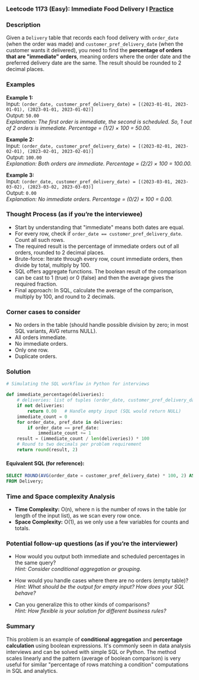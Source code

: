 ### Leetcode 1173 (Easy): Immediate Food Delivery I [Practice](https://leetcode.com/problems/immediate-food-delivery-i)

### Description  
Given a `Delivery` table that records each food delivery with `order_date` (when the order was made) and `customer_pref_delivery_date` (when the customer wants it delivered), you need to find the **percentage of orders that are "immediate" orders**, meaning orders where the order date and the preferred delivery date are the same. The result should be rounded to 2 decimal places.

### Examples  

**Example 1:**  
Input: `(order_date, customer_pref_delivery_date) = [(2023-01-01, 2023-01-01), (2023-01-01, 2023-01-02)]`  
Output: `50.00`  
*Explanation: The first order is immediate, the second is scheduled. So, 1 out of 2 orders is immediate. Percentage = (1/2) × 100 = 50.00.*

**Example 2:**  
Input: `(order_date, customer_pref_delivery_date) = [(2023-02-01, 2023-02-01), (2023-02-01, 2023-02-01)]`  
Output: `100.00`  
*Explanation: Both orders are immediate. Percentage = (2/2) × 100 = 100.00.*

**Example 3:**  
Input: `(order_date, customer_pref_delivery_date) = [(2023-03-01, 2023-03-02), (2023-03-02, 2023-03-03)]`  
Output: `0.00`  
*Explanation: No immediate orders. Percentage = (0/2) × 100 = 0.00.*


### Thought Process (as if you’re the interviewee)  
- Start by understanding that "immediate" means both dates are equal.
- For every row, check if `order_date == customer_pref_delivery_date`. Count all such rows.
- The required result is the percentage of immediate orders out of all orders, rounded to 2 decimal places.
- Brute-force: Iterate through every row, count immediate orders, then divide by total, multiply by 100.
- SQL offers aggregate functions. The boolean result of the comparison can be cast to 1 (true) or 0 (false) and then the average gives the required fraction.
- Final approach: In SQL, calculate the average of the comparison, multiply by 100, and round to 2 decimals.

### Corner cases to consider  
- No orders in the table (should handle possible division by zero; in most SQL variants, AVG returns NULL).
- All orders immediate.
- No immediate orders.
- Only one row.
- Duplicate orders.

### Solution

```python
# Simulating the SQL workflow in Python for interviews

def immediate_percentage(deliveries):
    # deliveries: list of tuples (order_date, customer_pref_delivery_date)
    if not deliveries:
        return 0.00   # Handle empty input (SQL would return NULL)
    immediate_count = 0
    for order_date, pref_date in deliveries:
        if order_date == pref_date:
            immediate_count += 1
    result = (immediate_count / len(deliveries)) * 100
    # Round to two decimals per problem requirement
    return round(result, 2)
```

#### Equivalent SQL (for reference):

```sql
SELECT ROUND(AVG(order_date = customer_pref_delivery_date) * 100, 2) AS immediate_percentage
FROM Delivery;
```

### Time and Space complexity Analysis  

- **Time Complexity:** O(n), where n is the number of rows in the table (or length of the input list), as we scan every row once.
- **Space Complexity:** O(1), as we only use a few variables for counts and totals.

### Potential follow-up questions (as if you’re the interviewer)  

- How would you output both immediate and scheduled percentages in the same query?  
  *Hint: Consider conditional aggregation or grouping.*

- How would you handle cases where there are no orders (empty table)?  
  *Hint: What should be the output for empty input? How does your SQL behave?*

- Can you generalize this to other kinds of comparisons?  
  *Hint: How flexible is your solution for different business rules?*

### Summary
This problem is an example of **conditional aggregation** and **percentage calculation** using boolean expressions. It's commonly seen in data analysis interviews and can be solved with simple SQL or Python. The method scales linearly and the pattern (average of boolean comparison) is very useful for similar "percentage of rows matching a condition" computations in SQL and analytics.